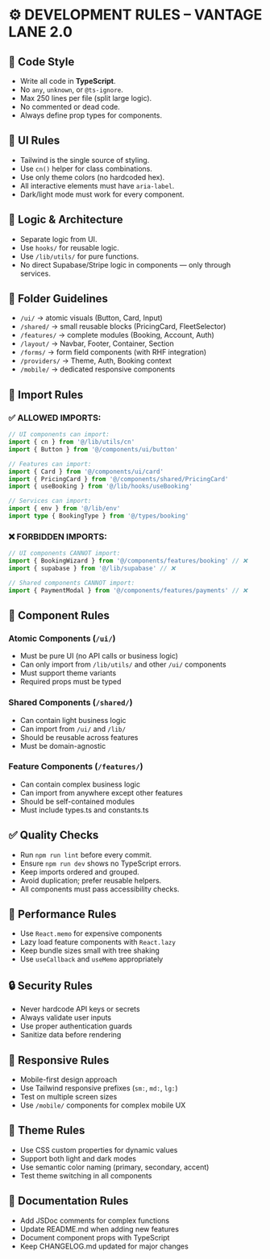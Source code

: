 # ⚙️ DEVELOPMENT RULES – VANTAGE LANE 2.0

## 🧩 Code Style

- Write all code in **TypeScript**.
- No `any`, `unknown`, or `@ts-ignore`.
- Max 250 lines per file (split large logic).
- No commented or dead code.
- Always define prop types for components.

## 🎨 UI Rules

- Tailwind is the single source of styling.
- Use `cn()` helper for class combinations.
- Use only theme colors (no hardcoded hex).
- All interactive elements must have `aria-label`.
- Dark/light mode must work for every component.

## 🧠 Logic & Architecture

- Separate logic from UI.
- Use `hooks/` for reusable logic.
- Use `/lib/utils/` for pure functions.
- No direct Supabase/Stripe logic in components — only through services.

## 🧾 Folder Guidelines

- `/ui/` → atomic visuals (Button, Card, Input)
- `/shared/` → small reusable blocks (PricingCard, FleetSelector)
- `/features/` → complete modules (Booking, Account, Auth)
- `/layout/` → Navbar, Footer, Container, Section
- `/forms/` → form field components (with RHF integration)
- `/providers/` → Theme, Auth, Booking context
- `/mobile/` → dedicated responsive components

## 🔄 Import Rules

### **✅ ALLOWED IMPORTS:**

```typescript
// UI components can import:
import { cn } from '@/lib/utils/cn'
import { Button } from '@/components/ui/button'

// Features can import:
import { Card } from '@/components/ui/card'
import { PricingCard } from '@/components/shared/PricingCard'
import { useBooking } from '@/lib/hooks/useBooking'

// Services can import:
import { env } from '@/lib/env'
import type { BookingType } from '@/types/booking'
```

### **❌ FORBIDDEN IMPORTS:**

```typescript
// UI components CANNOT import:
import { BookingWizard } from '@/components/features/booking' // ❌
import { supabase } from '@/lib/supabase' // ❌

// Shared components CANNOT import:
import { PaymentModal } from '@/components/features/payments' // ❌
```

## 🎯 Component Rules

### **Atomic Components (`/ui/`)**

- Must be pure UI (no API calls or business logic)
- Can only import from `/lib/utils/` and other `/ui/` components
- Must support theme variants
- Required props must be typed

### **Shared Components (`/shared/`)**

- Can contain light business logic
- Can import from `/ui/` and `/lib/`
- Should be reusable across features
- Must be domain-agnostic

### **Feature Components (`/features/`)**

- Can contain complex business logic
- Can import from anywhere except other features
- Should be self-contained modules
- Must include types.ts and constants.ts

## ✅ Quality Checks

- Run `npm run lint` before every commit.
- Ensure `npm run dev` shows no TypeScript errors.
- Keep imports ordered and grouped.
- Avoid duplication; prefer reusable helpers.
- All components must pass accessibility checks.

## 🚀 Performance Rules

- Use `React.memo` for expensive components
- Lazy load feature components with `React.lazy`
- Keep bundle sizes small with tree shaking
- Use `useCallback` and `useMemo` appropriately

## 🔒 Security Rules

- Never hardcode API keys or secrets
- Always validate user inputs
- Use proper authentication guards
- Sanitize data before rendering

## 📱 Responsive Rules

- Mobile-first design approach
- Use Tailwind responsive prefixes (`sm:`, `md:`, `lg:`)
- Test on multiple screen sizes
- Use `/mobile/` components for complex mobile UX

## 🎨 Theme Rules

- Use CSS custom properties for dynamic values
- Support both light and dark modes
- Use semantic color naming (primary, secondary, accent)
- Test theme switching in all components

## 📝 Documentation Rules

- Add JSDoc comments for complex functions
- Update README.md when adding new features
- Document component props with TypeScript
- Keep CHANGELOG.md updated for major changes
